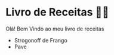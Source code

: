 # Livro de Receitas :man_cook:

Olá! Bem Vindo ao meu livro de receitas

- Strogonoff de Frango
- Pave
